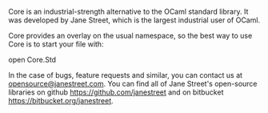 Core is an industrial-strength alternative to the OCaml standard
library.  It was developed by Jane Street, which is the largest
industrial user of OCaml.

Core provides an overlay on the usual namespace, so the best way to
use Core is to start your file with:

   open Core.Std

In the case of bugs, feature requests and similar, you can contact us
at <opensource@janestreet.com>.  You can find all of Jane Street's
open-source libraries on github <https://github.com/janestreet> and
on bitbucket <https://bitbucket.org/janestreet>.

